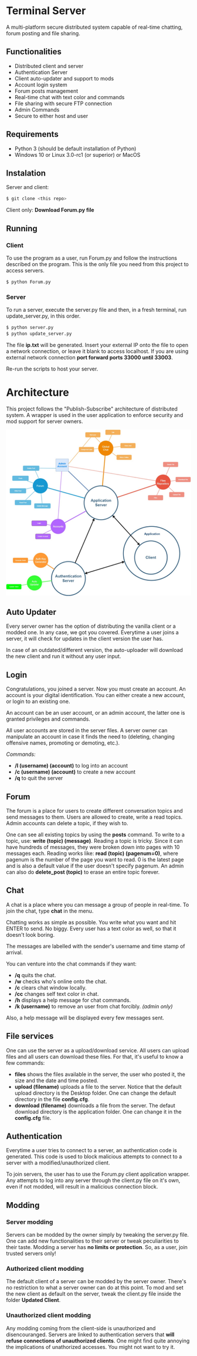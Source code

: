 
# Terminal Server

A multi-platform secure distributed system capable of real-time chatting, forum posting and file sharing.

## Functionalities

- Distributed client and server
- Authentication Server
- Client auto-updater and support to mods
- Account login system
- Forum posts management
- Real-time chat with text color and commands
- File sharing with secure FTP connection
- Admin Commands
- Secure to either host and user

## Requirements

- Python 3 (should be default installation of Python)
- Windows 10 or Linux 3.0-rc1 (or superior) or MacOS

## Instalation

Server and client:
``` sh
$ git clone <this repo>
```
Client only:
**Download Forum.py file**

## Running
### Client
To use the program as a user, run Forum.py and follow the instructions described on the program.
This is the only file you need from this project to access servers.

```sh
$ python Forum.py
```

### Server
To run a server, execute the server.py file and then, in a fresh terminal, run update_server.py, in this order.

```sh
$ python server.py
$ python update_server.py
```

The file **ip.txt** will be generated. Insert your external IP onto the file to open a network connection, or leave it blank to access localhost. If you are using external network connection **port forward ports 33000 until 33003**.

Re-run the scripts to host your server.

# Architecture

This project follows the "Publish-Subscribe" architecture of distributed system. A wrapper is used in the user application to enforce security and mod support for server owners.

![](Images/Architecture.jpg)

## Auto Updater
Every server owner has the option of distributing the vanilla client or a modded one. In any case, we got you covered. Everytime a user joins a server, it will check for updates in the client version the user has.

In case of an outdated/different version, the auto-uploader will download the new client and run it without any user input.

## Login
Congratulations, you joined a server. Now you must create an account. An account is your digital identification. You can either create a new account, or login to an existing one.

An account can be an user account, or an admin account, the latter one is granted privileges and commands.

All user accounts are stored in the server files. A server owner can manipulate an account in case it finds the need to (deleting, changing offensive names, promoting or demoting, etc.).

*Commands:*
- **/l (username) (account)** to log into an account
- **/c (username) (account)** to create a new account
- **/q** to quit the server

## Forum
The forum is a place for users to create different conversation topics and send messages to them. Users are allowed to create, write a read topics. Admin accounts can delete a topic, if they wish to.

One can see all existing topics by using the **posts** command.
To write to a topic, use: **write (topic) (message)**.
Reading a topic is tricky. Since it can have hundreds of messages, they were broken down into pages with 10 messages each. Reading works like: **read (topic) (pagenum=0)**, where pagenum is the number of the page you want to read. 0 is the latest page and is also a default value if the user doesn't specify pagenum.
An admin can also do **delete_post (topic)** to erase an entire topic forever.

## Chat
A chat is a place where you can message a group of people in real-time. To join the chat, type **chat** in the menu.

Chatting works as simple as possible. You write what you want and hit ENTER to send. No biggy. Every user has a text color as well, so that it doesn't look boring.

The messages are labelled with the sender's username and time stamp of arrival.

You can venture into the chat commands if they want:
- **/q** quits the chat.
- **/w** checks who's online onto the chat.
- **/c** clears chat window locally.
- **/cc** changes self text color in chat.
- **/h** displays a help message for chat commands.
- **/k (username)** to remove an user from chat forcibly. *(admin only)*

Also, a help message will be displayed every few messages sent.

## File services
One can use the server as a upload/download service. All users can upload files and all users can download these files. For that, it's useful to know a few commands:

- **files** shows the files available in the server, the user who posted it, the size and the date and time posted.
- **upload (filename)** uploads a file to the server. Notice that the default upload directory is the Desktop folder. One can change the default directory in the file **config.cfg**.
- **download (filename)** downloads a file from the server. The defaut download directory is the application folder. One can change it in the **config.cfg** file.

## Authentication
Everytime a user tries to connect to a server, an authentication code is generated. This code is used to block malicious attempts to connect to a server with a modified/unauthorized client.

To join servers, the user has to use the Forum.py client application wrapper. Any attempts to log into any server through the client.py file on it's own, even if not modded, will result in a malicious connection block.

## Modding
### Server modding
Servers can be modded by the owner simply by tweaking the server.py file. One can add new functionalities to their server or tweak peculiarities to their taste. 
Modding a server has **no limits or protection**. So, as a user, join trusted servers only!

### Authorized client modding
The default client of a server can be modded by the server owner. There's no restriction to what a server owner can do at this point. To mod and set the new client as default on the server, tweak the client.py file inside the folder **Updated Client**.

### Unauthorized client modding
Any modding coming from the client-side is unauthorized and disencouranged. Servers are linked to authentication servers that **will refuse connections of unauthorized clients**.
One might find quite annoying the implications of unathorized accesses. You might not want to try it.  